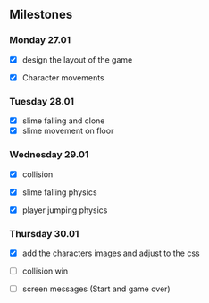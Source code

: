 ## Milestones

### Monday 27.01

- [x] design the layout of the game
- [x] Character movements


### Tuesday 28.01
- [x] slime falling and clone
- [x] slime movement on floor

### Wednesday 29.01

- [x] collision
- [x] slime falling physics
- [x] player jumping physics


### Thursday 30.01
- [x] add the characters images and adjust to the css
- [ ] collision win
- [ ] screen messages (Start and game over)

